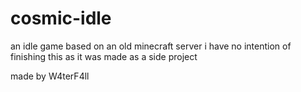 # cosmic-idle

an idle game based on an old minecraft server
i have no intention of finishing this as it was made as a side project

made by W4terF4ll
